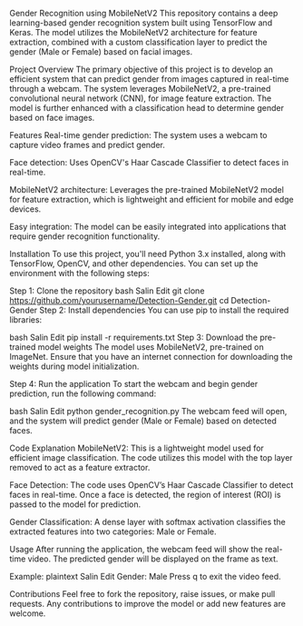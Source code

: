 Gender Recognition using MobileNetV2
This repository contains a deep learning-based gender recognition system built using TensorFlow and Keras. The model utilizes the MobileNetV2 architecture for feature extraction, combined with a custom classification layer to predict the gender (Male or Female) based on facial images.

Project Overview
The primary objective of this project is to develop an efficient system that can predict gender from images captured in real-time through a webcam. The system leverages MobileNetV2, a pre-trained convolutional neural network (CNN), for image feature extraction. The model is further enhanced with a classification head to determine gender based on face images.

Features
Real-time gender prediction: The system uses a webcam to capture video frames and predict gender.

Face detection: Uses OpenCV's Haar Cascade Classifier to detect faces in real-time.

MobileNetV2 architecture: Leverages the pre-trained MobileNetV2 model for feature extraction, which is lightweight and efficient for mobile and edge devices.

Easy integration: The model can be easily integrated into applications that require gender recognition functionality.

Installation
To use this project, you'll need Python 3.x installed, along with TensorFlow, OpenCV, and other dependencies. You can set up the environment with the following steps:

Step 1: Clone the repository
bash
Salin
Edit
git clone https://github.com/yourusername/Detection-Gender.git
cd Detection-Gender
Step 2: Install dependencies
You can use pip to install the required libraries:

bash
Salin
Edit
pip install -r requirements.txt
Step 3: Download the pre-trained model weights
The model uses MobileNetV2, pre-trained on ImageNet. Ensure that you have an internet connection for downloading the weights during model initialization.

Step 4: Run the application
To start the webcam and begin gender prediction, run the following command:

bash
Salin
Edit
python gender_recognition.py
The webcam feed will open, and the system will predict gender (Male or Female) based on detected faces.

Code Explanation
MobileNetV2: This is a lightweight model used for efficient image classification. The code utilizes this model with the top layer removed to act as a feature extractor.

Face Detection: The code uses OpenCV’s Haar Cascade Classifier to detect faces in real-time. Once a face is detected, the region of interest (ROI) is passed to the model for prediction.

Gender Classification: A dense layer with softmax activation classifies the extracted features into two categories: Male or Female.

Usage
After running the application, the webcam feed will show the real-time video. The predicted gender will be displayed on the frame as text.

Example:
plaintext
Salin
Edit
Gender: Male
Press q to exit the video feed.

Contributions
Feel free to fork the repository, raise issues, or make pull requests. Any contributions to improve the model or add new features are welcome.
